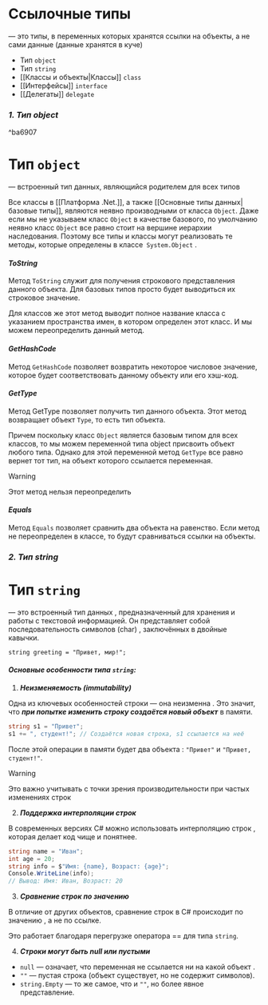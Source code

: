 # **Ссылочные типы** 
— это типы, в переменных которых хранятся ссылки на объекты, а не сами данные (данные хранятся в куче)

- Тип `object`
- Тип `string`
- [[Классы и объекты|Классы]] `class`
- [[Интерфейсы]] `interface`
- [[Делегаты]] `delegate`

### *1. Тип object*

^ba6907

# **Тип `object`** 
— встроенный тип данных, являющийся родителем для всех типов

Все классы в [[Платформа .Net.]], а также [[Основные типы данных|базовые типы]], являются неявно производными от класса `Object`. Даже если мы не указываем класс `Object` в качестве базового, по умолчанию неявно класс `Object` все равно стоит на вершине иерархии наследования. Поэтому все типы и классы могут реализовать те методы, которые определены в классе` System.Object` .
#### ***ToString***

Метод `ToString` служит для получения строкового представления данного объекта. Для базовых типов просто будет выводиться их строковое значение. 

Для классов же этот метод выводит полное название класса с указанием пространства имен, в котором определен этот класс. И мы можем переопределить данный метод.

#### ***GetHashCode***

Метод `GetHashCode` позволяет возвратить некоторое числовое значение, которое будет соответствовать данному объекту или его хэш-код.

#### ***GetType***

Метод GetType позволяет получить тип данного объекта. Этот метод возвращает объект `Type`, то есть тип объекта. 

Причем поскольку класс `Object` является базовым типом для всех классов, то мы можем переменной типа object присвоить объект любого типа. Однако для этой переменной метод `GetType` все равно вернет тот тип, на объект которого ссылается переменная.

> [!warning]
> Этот метод нельзя переопределить

#### ***Equals***

Метод `Equals` позволяет сравнить два объекта на равенство. Если метод не переопределен в классе, то будут сравниваться ссылки на объекты.

### *2. Тип string*

# **Тип `string`**
— это встроенный тип данных , предназначенный для хранения и работы с текстовой информацией. Он представляет собой последовательность символов (char) , заключённых в двойные кавычки.

`string greeting = "Привет, мир!";`

#### *Основные особенности типа `string`:*

1. ***Неизменяемость (immutability)***

Одна из ключевых особенностей строки — она неизменна . Это значит, что ***при попытке изменить строку создаётся новый объект*** в памяти.


```cs
string s1 = "Привет";
s1 += ", студент!"; // Создаётся новая строка, s1 ссылается на неё
```

После этой операции в памяти будет два объекта : `"Привет"` и `"Привет, студент!"`.

> [!warning]
> Это важно учитывать с точки зрения производительности при частых изменениях строк


2. ***Поддержка интерполяции строк***

В современных версиях C# можно использовать интерполяцию строк , которая делает код чище и понятнее.
```cs
string name = "Иван";
int age = 20;
string info = $"Имя: {name}, Возраст: {age}";
Console.WriteLine(info);
// Вывод: Имя: Иван, Возраст: 20
```

3. ***Сравнение строк по значению***

В отличие от других объектов, сравнение строк в C# происходит по значению , а не по ссылке.

Это работает благодаря перегрузке оператора == для типа `string`.


4. ***Строки могут быть null или пустыми***

- `null` — означает, что переменная не ссылается ни на какой объект .
- `""` — пустая строка (объект существует, но не содержит символов).
- `string.Empty` — то же самое, что и `""`, но более явное представление.